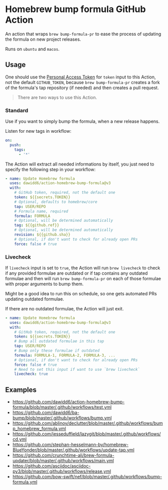 # Homebrew bump formula GitHub Action

An action that wraps `brew bump-formula-pr` to ease the process of updating the formula on new project releases.

Runs on `ubuntu` and `macos`.

## Usage

One should use the [Personal Access Token](https://github.com/settings/tokens/new?scopes=public_repo) for `token` input to this Action, not the default `GITHUB_TOKEN`, because `brew bump-formula-pr` creates a fork of the formula's tap repository (if needed) and then creates a pull request.

> There are two ways to use this Action.

### Standard

Use if you want to simply bump the formula, when a new release happens.

Listen for new tags in workflow:

```yaml
on:
  push:
    tags:
      - '*'
```

The Action will extract all needed informations by itself, you just need to specify the following step in your workflow:

```yaml
- name: Update Homebrew formula
  uses: dawidd6/action-homebrew-bump-formula@v3
  with:
    # GitHub token, required, not the default one
    token: ${{secrets.TOKEN}}
    # Optional, defaults to homebrew/core
    tap: USER/REPO
    # Formula name, required
    formula: FORMULA
    # Optional, will be determined automatically
    tag: ${{github.ref}}
    # Optional, will be determined automatically
    revision: ${{github.sha}}
    # Optional, if don't want to check for already open PRs
    force: false # true
```

### Livecheck

If `livecheck` input is set to `true`, the Action will run `brew livecheck` to check if any provided formulae are outdated or if tap contains any outdated formulae and then will run `brew bump-formula-pr` on each of those formulae with proper arguments to bump them.

Might be a good idea to run this on schedule, so one gets automated PRs updating outdated formulae.

If there are no outdated formulae, the Action will just exit.

```yaml
- name: Update Homebrew formula
  uses: dawidd6/action-homebrew-bump-formula@v3
  with:
    # GitHub token, required, not the default one
    token: ${{secrets.TOKEN}}
    # Bump all outdated formulae in this tap
    tap: USER/REPO
    # Bump only these formulae if outdated
    formula: FORMULA-1, FORMULA-2, FORMULA-3, ...
    # Optional, if don't want to check for already open PRs
    force: false # true
    # Need to set this input if want to use `brew livecheck`
    livecheck: true
```

## Examples

- https://github.com/dawidd6/action-homebrew-bump-formula/blob/master/.github/workflows/test.yml
- https://github.com/dawidd6/ba-bump/blob/master/.github/workflows/bump.yml
- https://github.com/ablinov/declutter/blob/master/.github/workflows/bump_homebrew_formula.yml
- https://github.com/jesseduffield/lazygit/blob/master/.github/workflows/cd.yml
- https://github.com/stephan-hesselmann-by/homebrew-BlueYonder/blob/master/.github/workflows/update-tap.yml
- https://github.com/crunchtime-ali/brew-formula-updater/blob/master/.github/workflows/main.yml
- https://github.com/asciidoc/asciidoc-py3/blob/master/.github/workflows/release.yml
- https://github.com/bow-swift/nef/blob/master/.github/workflows/bump-formula.yml
